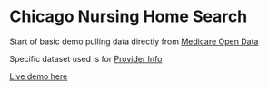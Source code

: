 # Chicago Nursing Home Search

Start of basic demo pulling data directly from [Medicare Open Data](https://data.medicare.gov/)

Specific dataset used is for [Provider Info](https://data.medicare.gov/Nursing-Home-Compare/Provider-Info/4pq5-n9py)

[Live demo here](http://open-retirement.github.io)
